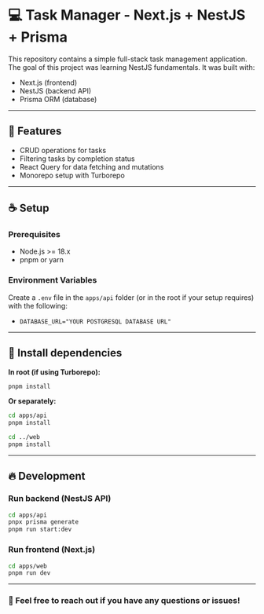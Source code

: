 # 💻 Task Manager - Next.js + NestJS + Prisma 

This repository contains a simple full-stack task management application. The goal of this project was learning NestJS fundamentals. It was built with:

- Next.js (frontend)  
- NestJS (backend API)  
- Prisma ORM (database)

---

## 🔧 Features

- CRUD operations for tasks  
- Filtering tasks by completion status  
- React Query for data fetching and mutations  
- Monorepo setup with Turborepo

---

## ☕ Setup

### Prerequisites

- Node.js >= 18.x  
- pnpm or yarn

### Environment Variables

Create a `.env` file in the `apps/api` folder (or in the root if your setup requires) with the following:

- `DATABASE_URL="YOUR POSTGRESQL DATABASE URL"`

---


## 🚀 Install dependencies

**In root (if using Turborepo):**

```bash
pnpm install
```

**Or separately:**
```bash
cd apps/api
pnpm install

cd ../web
pnpm install
```

---

## 🔥 Development

### Run backend (NestJS API)

```bash
cd apps/api
pnpx prisma generate
pnpm run start:dev
```

### Run frontend (Next.js)

```bash
cd apps/web
pnpm run dev
```

---

### 💫 Feel free to reach out if you have any questions or issues!
